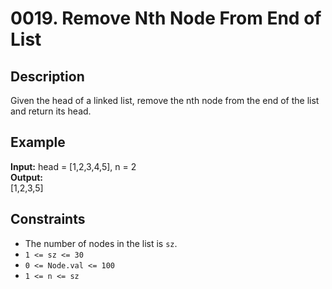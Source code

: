 # 0019. Remove Nth Node From End of List

## Description

Given the head of a linked list, remove the nth node from the end of the list and return its head.

## Example

**Input:**
head = [1,2,3,4,5], n = 2
<br>
**Output:**
<br>
[1,2,3,5]
<br>

## Constraints

- The number of nodes in the list is `sz`.
- `1 <= sz <= 30`
- `0 <= Node.val <= 100`
- `1 <= n <= sz`
